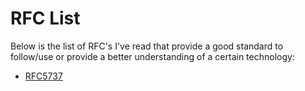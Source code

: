 # RFC List

Below is the list of RFC's I've read that provide a good standard to
follow/use or provide a better understanding of a certain technology:

* [RFC5737](./rfc5737.md) 


